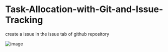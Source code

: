 # Task-Allocation-with-Git-and-Issue-Tracking
create a issue in the issue tab of github repository

![image](https://github.com/suganyaanbalagan123/Task-Allocation-with-Git-and-Issue-Tracking/assets/133192593/4c9e9d80-d922-429d-9a2c-e3331cdc452a)


